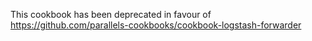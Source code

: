 This cookbook has been deprecated in favour of https://github.com/parallels-cookbooks/cookbook-logstash-forwarder
